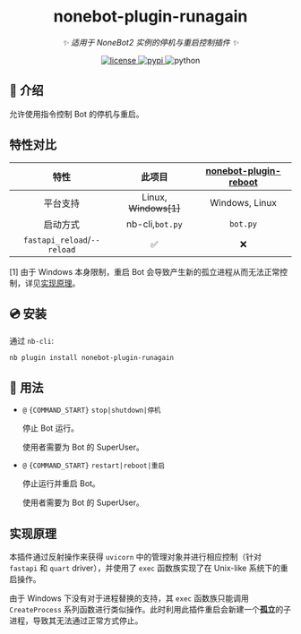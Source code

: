 <div align="center">

# nonebot-plugin-runagain

_✨ 适用于 NoneBot2 实例的停机与重启控制插件 ✨_

<a href="./LICENSE">
    <img src="https://img.shields.io/github/license/NCBM/nonebot-plugin-runagain.svg" alt="license">
</a>
<a href="https://pypi.python.org/pypi/nonebot-plugin-runagain">
    <img src="https://img.shields.io/pypi/v/nonebot-plugin-runagain.svg" alt="pypi">
</a>
<img src="https://img.shields.io/badge/python-3.9+-blue.svg" alt="python">

</div>

## 📖 介绍

允许使用指令控制 Bot 的停机与重启。

## 特性对比

|              特性              |          此项目         | [nonebot-plugin-reboot](https://github.com/18870/nonebot-plugin-reboot) |
| :----------------------------: | :---------------------: | :------------------------------------------------------------------: |
|            平台支持            | Linux, <s>Windows[1]<s> |                            Windows, Linux                            |
|            启动方式            |      nb-cli,`bot.py`    |                                `bot.py`                              |
|  `fastapi_reload`/`--reload`   |         ✅              |                                   ❌                                  |

[1] 由于 Windows 本身限制，重启 Bot 会导致产生新的孤立进程从而无法正常控制，详见[实现原理](#实现原理)。

## 💿 安装

通过 `nb-cli`:

```console
nb plugin install nonebot-plugin-runagain
```

## 📖 用法

- `@` `{COMMAND_START}` `stop|shutdown|停机`

  停止 Bot 运行。

  使用者需要为 Bot 的 SuperUser。

- `@` `{COMMAND_START}` `restart|reboot|重启`

  停止运行并重启 Bot。

  使用者需要为 Bot 的 SuperUser。

## 实现原理

本插件通过反射操作来获得 `uvicorn` 中的管理对象并进行相应控制（针对 `fastapi` 和 `quart` driver），并使用了 `exec` 函数族实现了在 Unix-like 系统下的重启操作。

由于 Windows 下没有对于进程替换的支持，其 `exec` 函数族只能调用 `CreateProcess` 系列函数进行类似操作。此时利用此插件重启会新建一个**孤立**的子进程，导致其无法通过正常方式停止。
